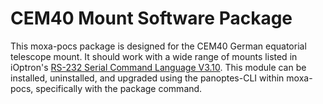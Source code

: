 # CEM40 Mount Software Package
This moxa-pocs package is designed for the CEM40 German equatorial telescope mount. It should work with a wide range of mounts listed in iOptron's [RS-232 Serial Command Language V3.10](http://www.ioptron.com/v/ASCOM/RS-232_Command_Language2014V310.pdf). This module can be installed, uninstalled, and upgraded using the panoptes-CLI within moxa-pocs, specifically with the package command.
